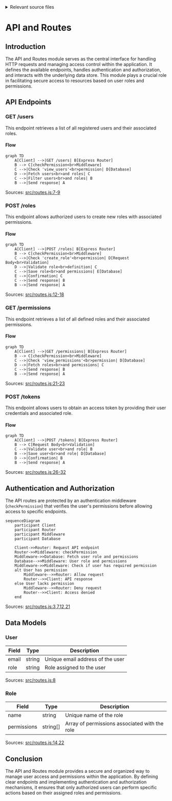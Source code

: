 <details>
<summary>Relevant source files</summary>

The following files were used as context for generating this wiki page:

- [src/routes.js](https://github.com/aanickode/access-control-service/blob/main/src/routes.js)
- [docs/api.md](https://github.com/aanickode/access-control-service/blob/main/docs/api.md)
</details>

# API and Routes

## Introduction

The API and Routes module serves as the central interface for handling HTTP requests and managing access control within the application. It defines the available endpoints, handles authentication and authorization, and interacts with the underlying data store. This module plays a crucial role in facilitating secure access to resources based on user roles and permissions.

## API Endpoints

### GET /users

This endpoint retrieves a list of all registered users and their associated roles.

#### Flow

```mermaid
graph TD
    A[Client] -->|GET /users| B[Express Router]
    B --> C[checkPermission<br>Middleware]
    C -->|Check 'view_users'<br>permission| D[Database]
    D -->|Fetch users<br>and roles| C
    C -->|Filter users<br>and roles| B
    B -->|Send response| A
```

Sources: [src/routes.js:7-9]()

### POST /roles

This endpoint allows authorized users to create new roles with associated permissions.

#### Flow

```mermaid
graph TD
    A[Client] -->|POST /roles| B[Express Router]
    B --> C[checkPermission<br>Middleware]
    C -->|Check 'create_role'<br>permission| D[Request Body<br>Validation]
    D -->|Validate role<br>definition| C
    C -->|Save role<br>and permissions| E[Database]
    E -->|Confirmation| C
    C -->|Send response| B
    B -->|Send response| A
```

Sources: [src/routes.js:12-18]()

### GET /permissions

This endpoint retrieves a list of all defined roles and their associated permissions.

#### Flow

```mermaid
graph TD
    A[Client] -->|GET /permissions| B[Express Router]
    B --> C[checkPermission<br>Middleware]
    C -->|Check 'view_permissions'<br>permission| D[Database]
    D -->|Fetch roles<br>and permissions| C
    C -->|Send response| B
    B -->|Send response| A
```

Sources: [src/routes.js:21-23]()

### POST /tokens

This endpoint allows users to obtain an access token by providing their user credentials and associated role.

#### Flow

```mermaid
graph TD
    A[Client] -->|POST /tokens| B[Express Router]
    B --> C[Request Body<br>Validation]
    C -->|Validate user<br>and role| B
    B -->|Save user<br>and role| D[Database]
    D -->|Confirmation| B
    B -->|Send response| A
```

Sources: [src/routes.js:26-32]()

## Authentication and Authorization

The API routes are protected by an authentication middleware (`checkPermission`) that verifies the user's permissions before allowing access to specific endpoints.

```mermaid
sequenceDiagram
    participant Client
    participant Router
    participant Middleware
    participant Database

    Client->>Router: Request API endpoint
    Router->>Middleware: checkPermission
    Middleware->>Database: Fetch user role and permissions
    Database-->>Middleware: User role and permissions
    Middleware->>Middleware: Check if user has required permission
    alt User has permission
        Middleware-->>Router: Allow request
        Router-->>Client: API response
    else User lacks permission
        Middleware-->>Router: Deny request
        Router-->>Client: Access denied
    end
```

Sources: [src/routes.js:3,7,12,21]()

## Data Models

### User

| Field | Type | Description |
| --- | --- | --- |
| email | string | Unique email address of the user |
| role | string | Role assigned to the user |

Sources: [src/routes.js:8]()

### Role

| Field | Type | Description |
| --- | --- | --- |
| name | string | Unique name of the role |
| permissions | string[] | Array of permissions associated with the role |

Sources: [src/routes.js:14,22]()

## Conclusion

The API and Routes module provides a secure and organized way to manage user access and permissions within the application. By defining clear endpoints and implementing authentication and authorization mechanisms, it ensures that only authorized users can perform specific actions based on their assigned roles and permissions.
